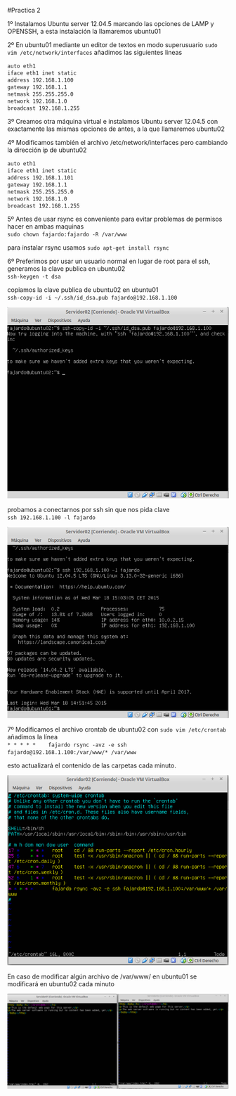 ﻿
#Practica 2

[cpClavePublica]:https://github.com/odrajaf/swap1415/blob/master/Practica2/copiando%20clave%20publica.png
[sshClavePub]:https://github.com/odrajaf/swap1415/blob/master/Practica2/ssh%20mediante%20clave%20publica.png
[crontab]:https://github.com/odrajaf/swap1415/blob/master/Practica2/crontab.png
[resultado]:https://github.com/odrajaf/swap1415/blob/master/Practica2/contrab%20con%20rsync.png

1º Instalamos Ubuntu server 12.04.5 marcando las opciones de LAMP y OPENSSH, a esta instalación la llamaremos ubuntu01

2º En ubuntu01 mediante un editor de textos en modo superusuario 
`sudo vim /etc/network/interfaces` añadimos las siguientes lineas

    auto eth1
    iface eth1 inet static
    address 192.168.1.100
    gateway 192.168.1.1
    netmask 255.255.255.0
    network 192.168.1.0
    broadcast 192.168.1.255


3º Creamos otra máquina virtual e instalamos Ubuntu server 12.04.5 con exactamente las mismas opciones de antes, a la que llamaremos ubuntu02

4º Modificamos también el archivo /etc/network/interfaces pero cambiando la dirección ip de ubuntu02

    auto eth1
    iface eth1 inet static
    address 192.168.1.101
    gateway 192.168.1.1
    netmask 255.255.255.0
    network 192.168.1.0
    broadcast 192.168.1.255


5º Antes de usar rsync es conveniente para evitar problemas de permisos hacer en ambas maquinas<br/>`sudo chown fajardo:fajardo -R /var/www`

para instalar rsync usamos `sudo apt-get install rsync`
		

6º Preferimos por usar un usuario normal en lugar de root para el ssh,
   generamos la clave publica en ubuntu02<br/>`ssh-keygen -t dsa`

copiamos la clave publica de ubuntu02 en ubuntu01<br/>
`ssh-copy-id -i ~/.ssh/id_dsa.pub fajardo@192.168.1.100`
	
![alt text][cpClavePublica]

probamos a conectarnos por ssh sin que nos pida clave<br/>
	`ssh 192.168.1.100 -l fajardo`
	
![alt text][sshClavePub]

7º Modificamos el archivo crontab de ubuntu02 con `sudo vim /etc/crontab`
añadimos la línea<br/>`* * * * *	fajardo	rsync -avz -e ssh fajardo@192.168.1.100:/var/www/* /var/www`

esto actualizará el contenido de las carpetas cada minuto.

![alt text][crontab]

En caso de modificar algún archivo de /var/www/ en ubuntu01 se modificará en ubuntu02 cada minuto

![alt text][resultado]
	


